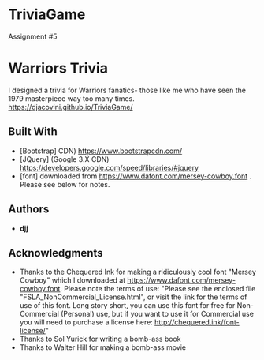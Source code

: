 # TriviaGame
Assignment #5

# Warriors Trivia
I designed a trivia for Warriors fanatics- those like me who have seen the 1979 masterpiece way too many times.   https://djacovini.github.io/TriviaGame/

## Built With
* [Bootstrap] CDN) https://www.bootstrapcdn.com/
* [JQuery] (Google 3.X CDN) https://developers.google.com/speed/libraries/#jquery
* [font] downloaded from https://www.dafont.com/mersey-cowboy.font . Please see below for notes.

## Authors
* **djj**

## Acknowledgments
* Thanks to the Chequered Ink for making a ridiculously cool font "Mersey Cowboy" which I downloaded at                    https://www.dafont.com/mersey-cowboy.font.  Please note the terms of use:
"Please see the enclosed file "FSLA_NonCommercial_License.html", or visit the link for the terms of use of this font. Long story short, you can use this font for free for Non-Commercial (Personal) use, but if you want to use it for Commercial use you will need to purchase a license here: http://chequered.ink/font-license/"
* Thanks to Sol Yurick for writing a bomb-ass book
* Thanks to Walter Hill for making a bomb-ass movie
